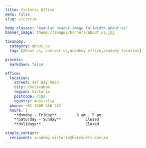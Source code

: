 ```yaml
---
title: Victoria Office
menu: false
slug: victoria

body_classes: "modular header-image fullwidth about-us"
banner_image: theme://images/banners/about_us.jpg

taxonomy:
  category: about_us
  tag: [about us, contact us,academy office,academy location]

process:
  markdown: false

office:
  location:
    street: 347 Bay Road
    city: Cheltenham
    region: Victoria
    postcode: 3192
    country: Australia
  phone: +61 1300 856 773
  hours: |
    **Monday - Friday**			9 am - 5 pm  
    **Saturday - Sunday**			Closed  
    **Holidays**					Closed

simple_contact:
  recipient: academy.victoria@harcourts.com.au
---
```

